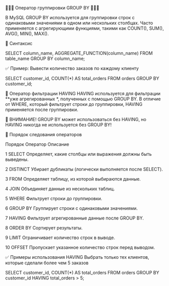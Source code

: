 🔸🔸🔸 Оператор группировки GROUP BY 🔸🔸🔸

В MySQL GROUP BY используется для группировки строк с одинаковыми значениями в одном или нескольких столбцах. Часто применяется с агрегирующими функциями, такими как COUNT(), SUM(), AVG(), MIN(), MAX().

📌 Синтаксис

SELECT column_name, AGGREGATE_FUNCTION(column_name)
FROM table_name
GROUP BY column_name;

✅ Пример:
Вывести количество заказов по каждому клиенту

SELECT customer_id, COUNT(*) AS total_orders
FROM orders
GROUP BY customer_id;

📌 Оператор фильтрации HAVING
HAVING используется для фильтрации **уже агрегированных *, полученных с помощью GROUP BY. В отличие от WHERE, который фильтрует строки до группировки, HAVING применяется после группировки.

📌 ВНИМАНИЕ! GROUP BY может использоваться без HAVING, но HAVING никогда не используется без GROUP BY!

📌 Порядок следования операторов

Порядок	Оператор	Описание

1	SELECT	Определяет, какие столбцы или выражения должны быть выведены.

2	DISTINCT	Убирает дубликаты (логически выполняется после SELECT).

3	FROM	Определяет таблицу, из которой выбираются данные.

4	JOIN	Объединяет данные из нескольких таблиц.

5	WHERE	Фильтрует строки до группировки.

6	GROUP BY	Группирует строки с одинаковыми значениями.

7	HAVING	Фильтрует агрегированные данные после GROUP BY.

8	ORDER BY	Сортирует результаты.

9	LIMIT	Ограничивает количество строк в выводе.

10	OFFSET	Пропускает указанное количество строк перед выводом.

✅ Примеры использования HAVING
Выбрать только тех клиентов, которые сделали более чем 5 заказов

SELECT 
    customer_id, COUNT(*) AS total_orders
FROM 
    orders
GROUP BY customer_id
HAVING total_orders > 5;
